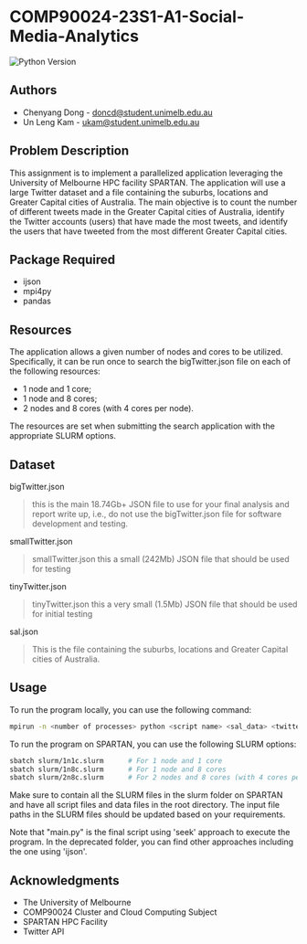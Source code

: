 # COMP90024-23S1-A1-Social-Media-Analytics
![Python Version](https://img.shields.io/badge/python-3.8%2B-blue)

## Authors
- Chenyang Dong - doncd@student.unimelb.edu.au
- Un Leng Kam - ukam@student.unimelb.edu.au

## Problem Description
This assignment is to implement a parallelized application leveraging the University of Melbourne HPC facility SPARTAN. The application will use a large Twitter dataset and a file containing the suburbs, locations and Greater Capital cities of Australia. The main objective is to count the number of different tweets made in the Greater Capital cities of Australia, identify the Twitter accounts (users) that have made the most tweets, and identify the users that have tweeted from the most different Greater Capital cities.

## Package Required
- ijson
- mpi4py
- pandas
  
## Resources
The application allows a given number of nodes and cores to be utilized. Specifically, it can be run once to search the bigTwitter.json file on each of the following resources:
- 1 node and 1 core;
- 1 node and 8 cores;
- 2 nodes and 8 cores (with 4 cores per node).

The resources are set when submitting the search application with the appropriate SLURM options.

## Dataset
bigTwitter.json
> this is the main 18.74Gb+ JSON file to use for your final analysis and report write up, i.e., do not use the bigTwitter.json file for software development and testing.

smallTwitter.json
> smallTwitter.json this a small (242Mb) JSON file that should be used for testing

tinyTwitter.json
>tinyTwitter.json this a very small (1.5Mb) JSON file that should be used for initial testing

sal.json
>This is the file containing the suburbs, locations and Greater Capital cities of Australia.

## Usage

To run the program locally, you can use the following command:
```bash
mpirun -n <number of processes> python <script name> <sal_data> <twitter_data>
```
To run the program on SPARTAN, you can use the following SLURM options:
```bash
sbatch slurm/1n1c.slurm      # For 1 node and 1 core
sbatch slurm/1n8c.slurm      # For 1 node and 8 cores
sbatch slurm/2n8c.slurm      # For 2 nodes and 8 cores (with 4 cores per node)
```
Make sure to contain all the SLURM files in the slurm folder on SPARTAN and have all script files and data files in the root directory. The input file paths in the SLURM files should be updated based on your requirements.

Note that "main.py" is the final script using 'seek' approach to execute the program. In the deprecated folder, you can find other approaches including the one using 'ijson'.


## **Acknowledgments**
- The University of Melbourne
- COMP90024 Cluster and Cloud Computing Subject
- SPARTAN HPC Facility
- Twitter API
